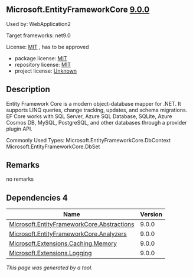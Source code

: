 Microsoft.EntityFrameworkCore [9.0.0](https://www.nuget.org/packages/Microsoft.EntityFrameworkCore/9.0.0)
--------------------

Used by: WebApplication2

Target frameworks: net9.0

License: [MIT](../../../../licenses/mit) , has to be approved

- package license: [MIT](https://licenses.nuget.org/MIT) 
- repository license: [MIT](https://github.com/dotnet/efcore) 
- project license: [Unknown](https://docs.microsoft.com/ef/core/) 

Description
-----------
Entity Framework Core is a modern object-database mapper for .NET. It supports LINQ queries, change tracking, updates, and schema migrations. EF Core works with SQL Server, Azure SQL Database, SQLite, Azure Cosmos DB, MySQL, PostgreSQL, and other databases through a provider plugin API.

Commonly Used Types:
Microsoft.EntityFrameworkCore.DbContext
Microsoft.EntityFrameworkCore.DbSet

Remarks
-----------
no remarks


Dependencies 4
-----------

|Name|Version|
|----------|:----|
|[Microsoft.EntityFrameworkCore.Abstractions](../../../../packages/nuget.org/microsoft.entityframeworkcore.abstractions/9.0.0)|9.0.0|
|[Microsoft.EntityFrameworkCore.Analyzers](../../../../packages/nuget.org/microsoft.entityframeworkcore.analyzers/9.0.0)|9.0.0|
|[Microsoft.Extensions.Caching.Memory](../../../../packages/nuget.org/microsoft.extensions.caching.memory/9.0.0)|9.0.0|
|[Microsoft.Extensions.Logging](../../../../packages/nuget.org/microsoft.extensions.logging/9.0.0)|9.0.0|

*This page was generated by a tool.*